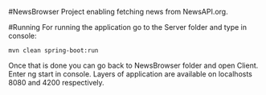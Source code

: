 #NewsBrowser
Project enabling fetching news from NewsAPI.org.

#Running
For running the application go to the Server folder and type in console:
```
mvn clean spring-boot:run
```
Once that is done you can go back to NewsBrowser folder and open Client.
Enter ng start in console.
Layers of application are available on localhosts 8080 and 4200 respectively.